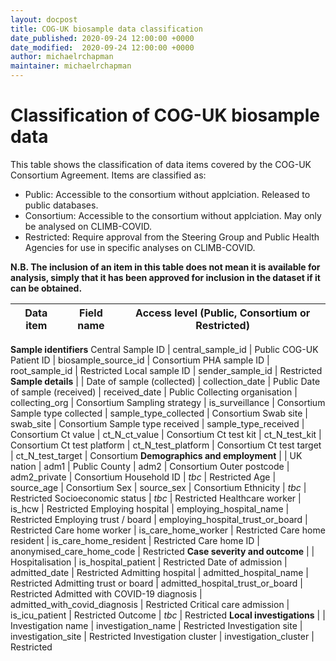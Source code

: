```yaml
---
layout: docpost
title: COG-UK biosample data classification
date_published: 2020-09-24 12:00:00 +0000
date_modified:  2020-09-24 12:00:00 +0000
author: michaelrchapman
maintainer: michaelrchapman
---
```


# Classification of COG-UK biosample data

This table shows the classification of data items covered by the COG-UK Consortium Agreement. Items are classified as:
* Public: Accessible to the consortium without applciation. Released to public databases.
* Consortium: Accessible to the consortium without applciation. May only be analysed on CLIMB-COVID.
* Restricted: Require approval from the Steering Group and Public Health Agencies for use in specific analyses on CLIMB-COVID.

**N.B. The inclusion of an item in this table does not mean it is available for analysis, simply that it has been approved for inclusion in the dataset if it can be obtained.**

Data item | Field name |  Access level (Public, Consortium or Restricted)
----------|------------|---------------------------------------------------
**Sample identifiers**
Central Sample ID | central_sample_id | Public
COG-UK Patient ID | biosample_source_id | Consortium
PHA sample ID | root_sample_id | Restricted
Local sample ID | sender_sample_id | Restricted
**Sample details** |  | 
Date of sample (collected) | collection_date | Public
Date of sample (received) | received_date | Public
Collecting organisation | collecting_org | Consortium
Sampling strategy | is_surveillance | Consortium
Sample type collected | sample_type_collected | Consortium
Swab site | swab_site | Consortium
Sample type received | sample_type_received | Consortium
Ct value | ct_N_ct_value | Consortium
Ct test kit | ct_N_test_kit | Consortium
Ct test platform | ct_N_test_platform | Consortium
Ct test target | ct_N_test_target | Consortium
**Demographics and employment** |  | 
UK nation | adm1 | Public
County | adm2 | Consortium
Outer postcode | adm2_private | Consortium
Household ID | *tbc* | Restricted
Age | source_age | Consortium
Sex | source_sex | Consortium
Ethnicity | *tbc* | Restricted
Socioeconomic status | *tbc* | Restricted
Healthcare worker | is_hcw | Restricted
Employing hospital | employing_hospital_name | Restricted
Employing trust / board | employing_hospital_trust_or_board | Restricted
Care home worker | is_care_home_worker | Restricted
Care home resident | is_care_home_resident | Restricted
Care home ID | anonymised_care_home_code | Restricted
**Case severity and outcome** |  | 
Hospitalisation | is_hospital_patient | Restricted
Date of admission | admitted_date | Restricted
Admitting hospital | admitted_hospital_name | Restricted
Admitting trust or board | admitted_hospital_trust_or_board | Restricted
Admitted with COVID-19 diagnosis | admitted_with_covid_diagnosis | Restricted
Critical care admission | is_icu_patient | Restricted
Outcome | *tbc* | Restricted
**Local investigations** |  | 
Investigation name | investigation_name | Restricted
Investigation site | investigation_site | Restricted
Investigation cluster | investigation_cluster | Restricted
